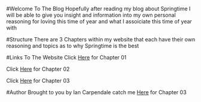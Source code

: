 #Welcome To The Blog
Hopefully after reading my blog about Springtime I will be able
to give you insight and information into my own personal 
reasoning for loving this time of year and what I assoiciate this time of 
year with

#Structure
There are 3 Chapters within my website that each have their own
reasoning and topics as to why Springtime is the best

#Links To The Website
Click [Here](https://b00099416.github.io/github-story-2019/Chapter01.html) for Chapter 01

Click [Here](https://b00099416.github.io/github-story-2019/Chapter02.html) for Chapter 02

Click [Here](https://b00099416.github.io/github-story-2019/Chapter03.html) for Chapter 03

#Author
Brought to you by Ian Carpendale catch me [Here](https://github.com/B00099416) for Chapter 03

